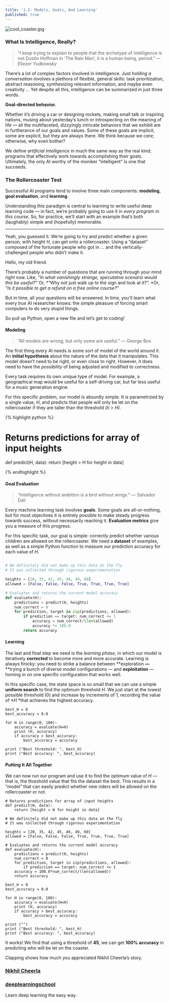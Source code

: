 ```yaml
---
title: '1.2: Models, Goals, And Learning'
published: true
---
```


![cool_coaster.jpg]({{site.baseurl}}/media/cool_coaster.jpg)


### What Is Intelligence, Really?

> “I keep trying to explain to people that the archetype of intelligence is not
> Dustin Hoffman in ‘The Rain Man’, it is a human being, period.”
> _— Eliezer Yudkowsky_

There’s a lot of complex factors involved in intelligence. Just *holding a
conversation* involves a plethora of flexible, general skills: task
prioritization, abstract reasoning, synthesizing relevant information, and maybe
even creativity … Yet despite all this, intelligence can be summarized in just
three words.

**Goal-directed behavior.**

Whether it’s driving a car or designing rockets, making small talk or inspiring
nations, musing about yesterday’s lunch or introspecting on the meaning of life
— all the multifaceted, dizzyingly intricate behaviors that we exhibit are in
furtherance of our goals and values. Some of these goals are implicit, some are
explicit, but they are always there. We think because we *care*; otherwise, why
even bother?

We define *artificial intelligence* in much the same way as the real kind;
programs that effectively work towards accomplishing their goals. Ultimately,
the only AI worthy of the moniker “intelligent” is one that succeeds.

### The Rollercoaster Test

Successful AI programs tend to involve three main components: **modeling**,
**goal evaluation**, and **learning**.

Understanding this paradigm is central to learning to write useful deep learning
code — in fact, we’re probably going to use it in *every program in this
course*. So, for practice, we’ll start with an example that’s both \(laughably\)
simple and \(hopefully\) memorable.

*****

Yeah, you guessed it. We’re going to try and predict whether a given person,
with height *H*, can get onto a rollercoaster. Using a “dataset” composed of the
fortunate people who got in … and the vertically-challenged people who didn’t
make it.

<span class="figcaption_hack">Hello, my old friend.</span>

There’s probably a number of questions that are running through your mind right
now. Like, *“In what vanishingly strange, speculative scenario would this be
useful?”* Or, *“Why not just walk up to the sign and look at it?”. *Or, *“Is it
possible to get a refund on a free online course?”*

But in time, all your questions will be answered. In time, you’ll learn what
every *true* AI researcher knows: the simple pleasure of forcing smart computers
to do very stupid things.

So pull up Python, open a new file and let’s get to coding!

#### Modeling

> “All models are wrong, but only some are useful.” — George Box

The first thing every AI needs is some sort of model of the world around it. An
**initial hypothesis** about the nature of the data that it manipulates. This
model doesn’t need to be right, or even close to right. However, it does need to
have the *possibility* of being adjusted and modified to correctness.

Every task requires its own unique type of model. For example, a geographical
map would be useful for a self-driving car, but far less useful for a music
generation engine.

For this specific problem, our model is absurdly simple. It is parametrized by a
single value, *H*, and predicts that people will only be let on the
rollercoaster if they are taller than the threshold \(*h > H\).*

{% highlight python %}

# Returns predictions for array of input heights
def predict(H, data):
	return [height > H for height in data]

{% endhighlight %}


#### Goal Evaluation

> “Intelligence without ambition is a bird without wings.” — Salvador Dali

Every machine learning task involves **goals**. Some goals are all-or-nothing,
but for most objectives it is entirely possible to make steady progress towards
success, without necessarily reaching it. **Evaluation metrics** give you a
measure of this progress.

For this specific task, our goal is simple: correctly predict whether various
children are allowed on the rollercoaster. We need a **dataset** of examples, as
well as a simple Python function to measure our prediction accuracy for each
value of *H.*

~~~ python

# We definitely did not make up this data on the fly
# It was collected through rigorous experimentation

heights = [20, 35, 42, 45, 46, 49, 60]
allowed = [False, False, False, True, True, True, True]

# Evaluates and returns the current model accuracy
def evaluate(H):
	predictions = predict(H, heights)
	num_correct = 0
	for prediction, target in zip(predictions, allowed):
		if prediction == target: num_correct += 1
			accuracy = num_correct/\len(allowed)
            accuracy *= 100.0
		return accuracy

~~~

#### Learning

The last and final step we need is the *learning phase*, in which our model is
iteratively **corrected** to become more and more accurate. Learning is always
finicky: you need to strike a balance between **exploration **—** **trying a
bunch of diverse model configurations — and **exploitation** — homing in on one
specific configuration that works well.

In this specific case, the state space is so small that we can use a simple
**uniform search** to find the optimum threshold *H*. We just start at the
lowest possible threshold (0) and increase by increments of 1, recording the
value of *H *that achieves the highest accuracy.

    best_H = 0
    best_accuracy = 0.0

    for H in range(0, 100):
        accuracy = evaluate(H=H)
        print (H, accuracy)
        if accuracy > best_accuracy:
            best_accuracy = accuracy

    print ("Best threshold: ", best_H)
    print ("Best accuracy: ", best_accuracy)

#### Putting It All Together

We can now run our program and use it to find the optimum value of *H* — that
is, the threshold value that fits the dataset the best. This results in a
“model” that can easily predict whether new riders will be allowed on the
rollercoaster or not.

    # Returns predictions for array of input heights
    def predict(H, data):
        return [height > H for height in data]

    # We definitely did not make up this data on the fly
    # It was collected through rigorous experimentation

    heights = [20, 35, 42, 45, 46, 49, 60]
    allowed = [False, False, False, True, True, True, True]

    # Evaluates and returns the current model accuracy
    def evaluate(H):
        predictions = predict(H, heights)
        num_correct = 0
        for prediction, target in zip(predictions, allowed):
            if prediction == target: num_correct += 1
        accuracy = 100.0*num_correct/(len(allowed))
        return accuracy

    best_H = 0
    best_accuracy = 0.0

    for H in range(0, 100):
        accuracy = evaluate(H=H)
        print (H, accuracy)
        if accuracy > best_accuracy:
            best_accuracy = accuracy

    print ("")
    print ("Best threshold: ", best_H)
    print ("Best accuracy: ", best_accuracy)

It works! We find that using a threshold of **45**, we can get **100% accuracy**
in predicting who will be let on the coaster.

Clapping shows how much you appreciated Nikhil Cheerla’s story.

### [Nikhil Cheerla](https://medium.com/@nikhilcheerla)

### [deeplearningschool](https://medium.com/deeplearningschool?source=footer_card)

Learn deep learning the easy way.
